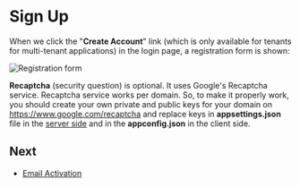 # Sign Up

When we click the "**Create Account**" link (which is only available for tenants for multi-tenant applications) in the login page, a registration form is shown:

<img src="D:/Github/documents/docs/en/images/registration-form-small-1.png" alt="Registration form" class="img-thumbnail" />

**Recaptcha** (security question) is optional. It uses Google's Recaptcha service. Recaptcha service works per domain. So, to make it properly work, you should create your own private and public keys for your domain on <https://www.google.com/recaptcha> and replace keys in **appsettings.json** file in the [server side](Development-Guide-Core.md) and in the **appconfig.json** in the client side.

## Next

- [Email Activation](Features-Angular-Email-Activation)
